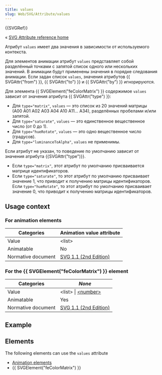 ```yaml
---
title: values
slug: Web/SVG/Attribute/values
---
```


{{SVGRef}}

« [SVG Attribute reference home](/en-US/SVG/Attribute)

Атрибут `values` имеет два значения в зависимости от используемого контекста.

Для элементов анимации атрибут `values` представляет собой разделённый точками с запятой список одного или нескольких значений. В анимации будут применены значения в порядке следования анимации. Если задан список `values`, значения атрибутов {{ SVGAttr("from") }}, {{ SVGAttr("to") }} и {{ SVGAttr("by") }} игнорируются.

Для элемента {{ SVGElement("feColorMatrix") }} содержимое `values` зависит от значения атрибута {{ SVGAttr("type") }}:

- Для `type="matrix"`, `values` — это список из 20 значений матрицы (А00 А01 А02 А03 А04 A10 А11... А34), разделённых пробелами и/или запятой.
- Для `type="saturate"`, `values` — это единственное вещественное число (от 0 до 1).
- Для `type="hueRotate"`, `values` — это одно вещественное число (градусов).
- Для `type="luminanceToAlpha"`, `values` не применимы.

Если атрибут не указан, то поведение по умолчанию зависит от значения атрибута {{SVGAttr("type")}}.

- Если `type="matrix"`, этот атрибут по умолчанию присваивается матрице идентификаторов.
- Если `type="saturate"`, то этот атрибут по умолчанию присваивает значение 1, что приводит к получению матрицы идентификаторов.
  Если `type="hueRotate"`, то этот атрибут по умолчанию присваивает значение 0, что приводит к получению матрицы идентификаторов.

## Usage context

### For animation elements

| Categories         | Animation value attribute                                                        |
| ------------------ | -------------------------------------------------------------------------------- |
| Value              | \<list>                                                                          |
| Animatable         | No                                                                               |
| Normative document | [SVG 1.1 (2nd Edition)](https://www.w3.org/TR/SVG11/animate.html#ValuesAttribute) |

### For the {{ SVGElement("feColorMatrix") }} element

| Categories         | _None_                                                                                        |
| ------------------ | --------------------------------------------------------------------------------------------- |
| Value              | \<list> \| [\<number>](/en-US/SVG/Content_type#number)                                           |
| Animatable         | Yes                                                                                           |
| Normative document | [SVG 1.1 (2nd Edition)](https://www.w3.org/TR/SVG11/filters.html#feColorMatrixValuesAttribute) |

## Example

## Elements

The following elements can use the `values` attribute

- [Animation elements](/en-US/SVG/Element#animation)
- {{ SVGElement("feColorMatrix") }}
